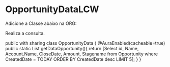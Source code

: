 # OpportunityDataLCW

Adicione a Classe abaixo na ORG:

Realiza a consulta.

public with sharing class OpportunityData {
    @AuraEnabled(cacheable=true)
    public static List<Opportunity> getDataOpportunity(){
        return [Select id, Name, Account.Name, CloseDate, Amount, Stagename from Opportunity where CreatedDate = TODAY ORDER BY CreatedDate desc LIMIT 5];
    }
}
